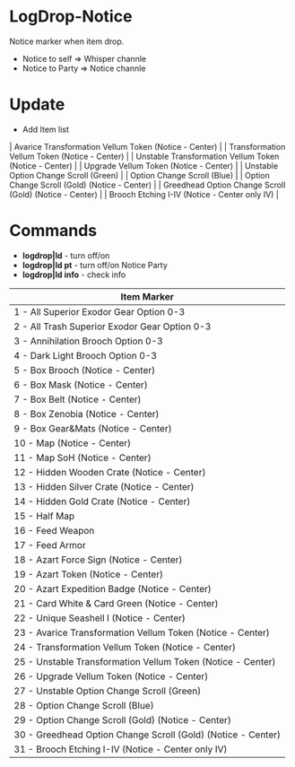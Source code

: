 # LogDrop-Notice
Notice marker when item drop.
- Notice to self => Whisper channle
- Notice to Party => Notice channle

# Update
- Add Item list

| Avarice Transformation Vellum Token (Notice - Center) |
| Transformation Vellum Token (Notice - Center) |
| Unstable Transformation Vellum Token (Notice - Center) |
| Upgrade Vellum Token (Notice - Center) |
| Unstable Option Change Scroll (Green) |
| Option Change Scroll (Blue) |
| Option Change Scroll (Gold) (Notice - Center) |
| Greedhead Option Change Scroll (Gold) (Notice - Center) |
| Brooch Etching I-IV (Notice - Center only IV) |

# Commands 
- **logdrop|ld** - turn off/on
- **logdrop|ld pt** - turn off/on Notice Party
- **logdrop|ld info** - check info

| Item Marker |
| ------------------------ |
| 1 - All Superior Exodor Gear Option 0-3 |
| 2 - All Trash Superior Exodor Gear Option 0-3 |
| 3 - Annihilation Brooch Option 0-3 |
| 4 - Dark Light Brooch Option 0-3 |
| 5 - Box Brooch (Notice - Center) |
| 6 - Box Mask (Notice - Center) |
| 7 - Box Belt (Notice - Center) |
| 8 - Box Zenobia (Notice - Center) |
| 9 - Box Gear&Mats (Notice - Center) |
| 10 - Map (Notice - Center) |
| 11 - Map SoH (Notice - Center) |
| 12 - Hidden Wooden Crate (Notice - Center) |
| 13 - Hidden Silver Crate (Notice - Center) |
| 14 - Hidden Gold Crate (Notice - Center) |
| 15 - Half Map |
| 16 - Feed Weapon |
| 17 - Feed Armor |
| 18 - Azart Force Sign (Notice - Center) |
| 19 - Azart Token (Notice - Center) |
| 20 - Azart Expedition Badge (Notice - Center) |
| 21 - Card White & Card Green (Notice - Center) |
| 22 - Unique Seashell I (Notice - Center) |
| 23 - Avarice Transformation Vellum Token (Notice - Center) |
| 24 - Transformation Vellum Token (Notice - Center) |
| 25 - Unstable Transformation Vellum Token (Notice - Center) |
| 26 - Upgrade Vellum Token (Notice - Center) |
| 27 - Unstable Option Change Scroll (Green) |
| 28 - Option Change Scroll (Blue) |
| 29 - Option Change Scroll (Gold) (Notice - Center) |
| 30 - Greedhead Option Change Scroll (Gold) (Notice - Center) |
| 31 - Brooch Etching I-IV (Notice - Center only IV) |
